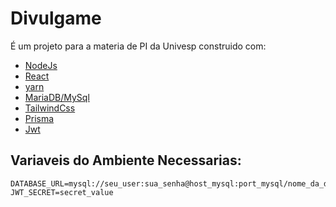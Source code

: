 # Divulgame

É um projeto para a materia de PI da Univesp construido com:

- [NodeJs](https://nodejs.org/en/)
- [React](https://reactjs.org)
- [yarn](https://yarnpkg.com/)
- [MariaDB/MySql](https://mariadb.org/)
- [TailwindCss](https://tailwindcss.com)
- [Prisma](https://www.prisma.io)
- [Jwt](https://jwt.io/)

## Variaveis do Ambiente Necessarias:

```env
DATABASE_URL=mysql://seu_user:sua_senha@host_mysql:port_mysql/nome_da_db
JWT_SECRET=secret_value
```
